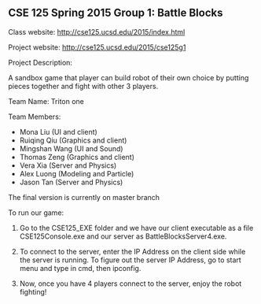 <h2>CSE 125 Spring 2015 Group 1: Battle Blocks</h2>

Class website: http://cse125.ucsd.edu/2015/index.html

Project website: http://cse125.ucsd.edu/2015/cse125g1

Project Description:

A sandbox game that player can build robot of their own choice by putting pieces together and fight with other 3 players.

Team Name: Triton one

Team Members: 
- Mona Liu (UI and client)
- Ruiqing Qiu (Graphics and client)
- Mingshan Wang (UI and Sound)
- Thomas Zeng (Graphics and client)
- Vera Xia (Server and Physics)
- Alex Luong (Modeling and Particle)
- Jason Tan (Server and Physics)

The final version is currently on master branch

To run our game:
1. Go to the CSE125_EXE folder and we have our client executable as a file CSE125Console.exe and our server as BattleBlocksServer4.exe.

2. To connect to the server, enter the IP Address on the client side while the server is running. 
To figure out the server IP Address, go to start menu and type in cmd, then ipconfig.

3. Now, once you have 4 players connect to the server, enjoy the robot fighting!
